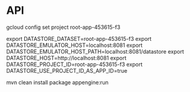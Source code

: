 # API

gcloud config set project root-app-453615-f3

export DATASTORE_DATASET=root-app-453615-f3
export DATASTORE_EMULATOR_HOST=localhost:8081
export DATASTORE_EMULATOR_HOST_PATH=localhost:8081/datastore
export DATASTORE_HOST=http://localhost:8081
export DATASTORE_PROJECT_ID=root-app-453615-f3
export DATASTORE_USE_PROJECT_ID_AS_APP_ID=true

mvn clean install package appengine:run

